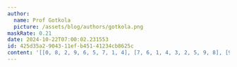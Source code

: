 ```yaml
---
author:
  name: Prof Gotkola
  picture: /assets/blog/authors/gotkola.png
maskRate: 0.21
date: 2024-10-22T07:00:02.231553
id: 425d35a2-9043-11ef-b451-41234cb8625c
content: '[[0, 8, 2, 9, 6, 5, 7, 1, 4], [7, 6, 1, 4, 3, 2, 5, 9, 8], [9, 5, 4, 1, 7, 8, 3, 2, 6], [2, 9, 5, 6, 4, 3, 1, 0, 0], [1, 0, 0, 2, 5, 0, 0, 4, 9], [0, 7, 6, 8, 1, 9, 2, 3, 5], [0, 2, 7, 0, 0, 1, 4, 6, 0], [5, 4, 9, 3, 0, 6, 0, 0, 0], [6, 1, 3, 7, 8, 4, 9, 5, 0]]'
---
```

